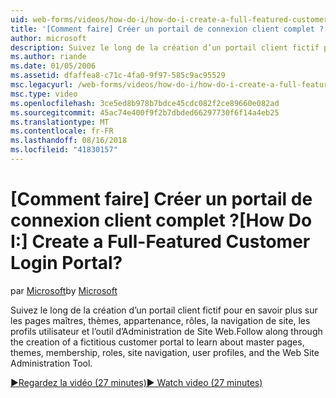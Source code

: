 ```yaml
---
uid: web-forms/videos/how-do-i/how-do-i-create-a-full-featured-customer-login-portal
title: '[Comment faire] Créer un portail de connexion client complet ? | Microsoft Docs'
author: microsoft
description: Suivez le long de la création d’un portail client fictif pour en savoir plus sur les pages maîtres, thèmes, l’appartenance, rôles, la navigation de site, les profils utilisateur, et...
ms.author: riande
ms.date: 01/05/2006
ms.assetid: dfaffea8-c71c-4fa0-9f97-585c9ac95529
msc.legacyurl: /web-forms/videos/how-do-i/how-do-i-create-a-full-featured-customer-login-portal
msc.type: video
ms.openlocfilehash: 3ce5ed8b978b7bdce45cdc082f2ce89660e082ad
ms.sourcegitcommit: 45ac74e400f9f2b7dbded66297730f6f14a4eb25
ms.translationtype: MT
ms.contentlocale: fr-FR
ms.lasthandoff: 08/16/2018
ms.locfileid: "41830157"
---
```

<a name="how-do-i-create-a-full-featured-customer-login-portal"></a><span data-ttu-id="07b45-104">[Comment faire] Créer un portail de connexion client complet ?</span><span class="sxs-lookup"><span data-stu-id="07b45-104">[How Do I:] Create a Full-Featured Customer Login Portal?</span></span>
====================
<span data-ttu-id="07b45-105">par [Microsoft](https://github.com/microsoft)</span><span class="sxs-lookup"><span data-stu-id="07b45-105">by [Microsoft](https://github.com/microsoft)</span></span>

<span data-ttu-id="07b45-106">Suivez le long de la création d’un portail client fictif pour en savoir plus sur les pages maîtres, thèmes, appartenance, rôles, la navigation de site, les profils utilisateur et l’outil d’Administration de Site Web.</span><span class="sxs-lookup"><span data-stu-id="07b45-106">Follow along through the creation of a fictitious customer portal to learn about master pages, themes, membership, roles, site navigation, user profiles, and the Web Site Administration Tool.</span></span>

[<span data-ttu-id="07b45-107">&#9654;Regardez la vidéo (27 minutes)</span><span class="sxs-lookup"><span data-stu-id="07b45-107">&#9654; Watch video (27 minutes)</span></span>](https://channel9.msdn.com/Blogs/ASP-NET-Site-Videos/how-do-i-create-a-full-featured-customer-login-portal)
